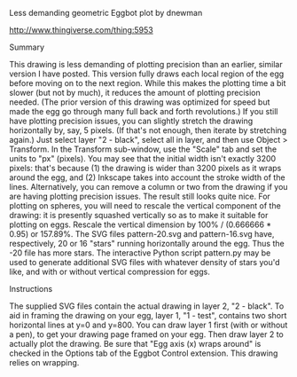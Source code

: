 Less demanding geometric Eggbot plot
by dnewman

http://www.thingiverse.com/thing:5953

Summary

This drawing is less demanding of plotting precision than an earlier, similar version I have posted. This version fully draws each local region of the egg before moving on to the next region. While this makes the plotting time a bit slower (but not by much), it reduces the amount of plotting precision needed. (The prior version of this drawing was optimized for speed but made the egg go through many full back and forth revolutions.)
If you still have plotting precision issues, you can slightly stretch the drawing horizontally by, say, 5 pixels. (If that's not enough, then iterate by stretching again.) Just select layer "2 - black", select all in layer, and then use Object > Transform. In the Transform sub-window, use the "Scale" tab and set the units to "px" (pixels). You may see that the initial width isn't exactly 3200 pixels: that's because (1) the drawing is wider than 3200 pixels as it wraps around the egg, and (2) Inkscape takes into account the stroke width of the lines.
Alternatively, you can remove a column or two from the drawing if you are having plotting precision issues. The result still looks quite nice.
For plotting on spheres, you will need to rescale the vertical component of the drawing: it is presently squashed vertically so as to make it suitable for plotting on eggs. Rescale the vertical dimension by 100% / (0.666666 * 0.95) or 157.89%.
The SVG files pattern-20.svg and pattern-16.svg have, respectively, 20 or 16 "stars" running horizontally around the egg. Thus the -20 file has more stars. The interactive Python script pattern.py may be used to generate additional SVG files with whatever density of stars you'd like, and with or without vertical compression for eggs.

Instructions

The supplied SVG files contain the actual drawing in layer 2, "2 - black". To aid in framing the drawing on your egg, layer 1, "1 - test", contains two short horizontal lines at y=0 and y=800. You can draw layer 1 first (with or without a pen), to get your drawing page framed on your egg. Then draw layer 2 to actually plot the drawing.
Be sure that "Egg axis (x) wraps around" is checked in the Options tab of the Eggbot Control extension. This drawing relies on wrapping.
